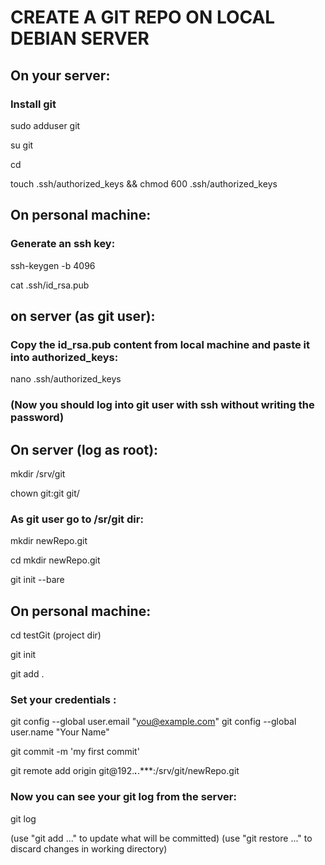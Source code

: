 # CREATE A GIT REPO ON LOCAL DEBIAN SERVER

## On your server:


### Install git

sudo adduser git

su git

cd

touch .ssh/authorized_keys && chmod 600 .ssh/authorized_keys


## On personal machine:

### Generate an ssh key:

ssh-keygen -b 4096

cat .ssh/id_rsa.pub

## on server (as git user):

### Copy the id_rsa.pub content from local machine and paste it into authorized_keys:


nano .ssh/authorized_keys

### (Now you should log into git user with ssh without writing the password)

## On server (log as root):

mkdir /srv/git

chown git:git git/


### As git user go to /sr/git dir:

mkdir newRepo.git

cd mkdir newRepo.git

git init --bare


## On personal machine:

cd testGit (project dir)


git init

git add .

### Set your credentials :

git config --global user.email "you@example.com"
git config --global user.name "Your Name"
  
  
 
git commit -m 'my first commit'



git remote add origin git@192.***.***.***:/srv/git/newRepo.git


### Now you can see your git log from the server:

git log


(use "git add <file>..." to update what will be committed)
(use "git restore <file>..." to discard changes in working directory)
